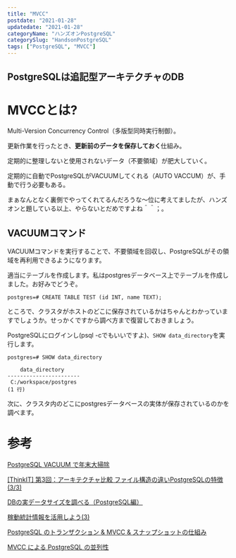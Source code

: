 ```yaml
---
title: "MVCC"
postdate: "2021-01-28"
updatedate: "2021-01-28"
categoryName: "ハンズオンPostgreSQL"
categorySlug: "HandsonPostgreSQL"
tags: ["PostgreSQL", "MVCC"]
---
```


## PostgreSQLは追記型アーキテクチャのDB



# MVCCとは?

Multi-Version Concurrency Control（多版型同時実行制御）。

更新作業を行ったとき、**更新前のデータを保存しておく**仕組み。

定期的に整理しないと使用されないデータ（不要領域）が肥大していく。

定期的に自動でPostgreSQLがVACUUMしてくれる（AUTO VACCUM）が、手動で行う必要もある。

まぁなんとなく裏側でやってくれてるんだろうな～位に考えてましたが、ハンズオンと題している以上、やらないとだめですよね＾＾；。

## VACUUMコマンド

VACUUMコマンドを実行することで、不要領域を回収し、PostgreSQLがその領域を再利用できるようになります。

適当にテーブルを作成します。私はpostgresデータベース上でテーブルを作成しました。お好みでどうぞ。

```postgresql
postgres=# CREATE TABLE TEST (id INT, name TEXT);
```

ところで、クラスタがホストのどこに保存されているかはちゃんとわかっていますでしょうか。せっかくですから調べ方まで復習しておきましょう。

PostgreSQLにログインし(psql -cでもいいですよ)、`SHOW data_directory`を実行します。

```postgresql
postgres=# SHOW data_directory

    data_directory
-----------------------
 C:/workspace/postgres
(1 行)
```

次に、クラスタ内のどこにpostgresデータベースの実体が保存されているのかを調べます。


# 参考

[PostgreSQL VACUUM で年末大掃除](https://www.techscore.com/blog/2018/12/18/postgresql-vacuum%E3%81%A7%E5%B9%B4%E6%9C%AB%E5%A4%A7%E6%8E%83%E9%99%A4/)

[[ThinkIT] 第3回：アーキテクチャ比較 ファイル構造の違いPostgreSQLの特徴 (3/3)](https://thinkit.co.jp/cert/compare/1/3/3.htm)

[DBの実データサイズを調べる（PostgreSQL編）](https://doruby.jp/users/oneafter999_on_rails/entries/DB_PostgreSQL_)

[稼動統計情報を活用しよう(3)](https://lets.postgresql.jp/documents/technical/statistics/3)

[PostgreSQL のトランザクション & MVCC & スナップショットの仕組み](http://www.nminoru.jp/~nminoru/postgresql/pg-transaction-mvcc-snapshot.html)

[MVCC による PostgreSQL の並列性](https://devcenter.heroku.com/ja/articles/postgresql-concurrency)